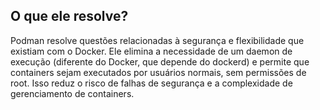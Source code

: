 ## O que ele resolve?

Podman resolve questões relacionadas à segurança e flexibilidade que existiam com o Docker. Ele elimina a necessidade de um daemon de execução (diferente do Docker, que depende do dockerd) e permite que containers sejam executados por usuários normais, sem permissões de root. Isso reduz o risco de falhas de segurança e a complexidade de gerenciamento de containers.
